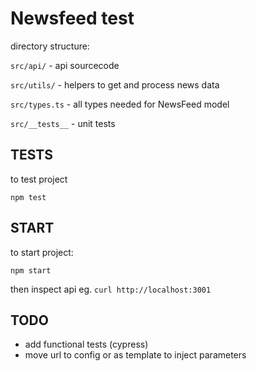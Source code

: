 Newsfeed test
============

directory structure:

`src/api/` - api sourcecode

`src/utils/` - helpers to get and process news data

`src/types.ts` - all types needed for NewsFeed model 

`src/__tests__` - unit tests

TESTS
------

to test project
```
npm test
```

START 
-----
to start project:
```
npm start
```
then inspect api eg. `curl http://localhost:3001`

TODO
------
- add functional tests (cypress)
- move url to config or as template to inject parameters


